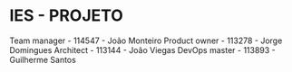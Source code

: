 # IES - PROJETO
Team manager - 114547 - João Monteiro
Product owner  - 113278 - Jorge Domingues
Architect - 113144 - João Viegas 
DevOps master - 113893 - Guilherme Santos